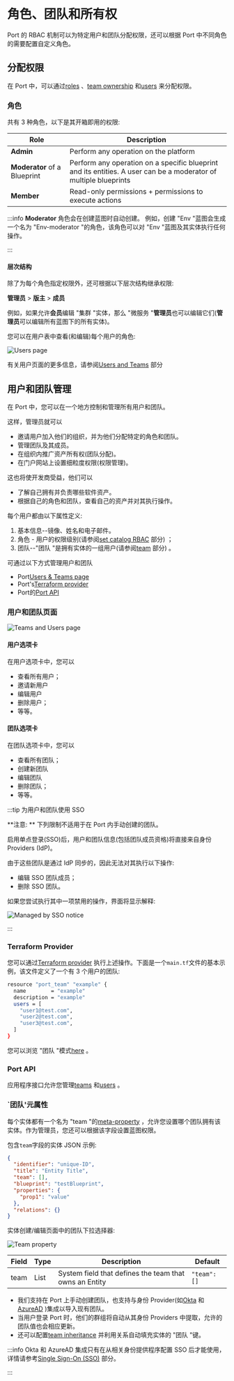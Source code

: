# 角色、团队和所有权

Port 的 RBAC 机制可以为特定用户和团队分配权限，还可以根据 Port 中不同角色的需要配置自定义角色。

## 分配权限

在 Port 中，可以通过[roles](#roles) 、[team ownership](../../build-your-software-catalog/set-catalog-rbac/examples.md#team-ownership-examples) 和[users](../../build-your-software-catalog/set-catalog-rbac/examples.md#user-examples) 来分配权限。

### 角色

共有 3 种角色，以下是其开箱即用的权限: 


| Role                         | Description                                                                                                      |
| ---------------------------- | ---------------------------------------------------------------------------------------------------------------- |
| **Admin**                    | Perform any operation on the platform                                                                            |
| **Moderator** of a Blueprint | Perform any operation on a specific blueprint and its entities. A user can be a moderator of multiple blueprints |
| **Member**                   | Read-only permissions + permissions to execute actions                                                           |


:::info **Moderator** 角色会在创建蓝图时自动创建。 例如，创建 "Env "蓝图会生成一个名为 "Env-moderator "的角色，该角色可以对 "Env "蓝图及其实体执行任何操作。

:::

#### 层次结构

除了为每个角色指定权限外，还可根据以下层次结构继承权限: 

**管理员** > **版主** > **成员**

例如，如果允许**会员**编辑 "集群 "实体，那么 "微服务 "**管理员**也可以编辑它们(**管理员**可以编辑所有蓝图下的所有实体)。

您可以在用户表中查看(和编辑)每个用户的角色: 

![Users page](../../../static/img/software-catalog/role-based-access-control/permissions/usersPageRolesHightlight.png)

有关用户页面的更多信息，请参阅[Users and Teams](#users-and-teams-management) 部分

## 用户和团队管理

在 Port 中，您可以在一个地方控制和管理所有用户和团队。

这样，管理员就可以

* 邀请用户加入他们的组织，并为他们分配特定的角色和团队。
* 管理团队及其成员。
* 在组织内推广资产所有权(团队分配)。
* 在门户网站上设置细粒度权限(权限管理)。

这也将使开发商受益，他们可以

* 了解自己拥有并负责哪些软件资产。
* 根据自己的角色和团队，查看自己的资产并对其执行操作。

每个用户都由以下属性定义: 

1. 基本信息--镜像、姓名和电子邮件。
2. 角色 - 用户的权限级别(请参阅[set catalog RBAC](../../build-your-software-catalog/set-catalog-rbac/set-catalog-rbac.md) 部分) ；
3. 团队--"团队 "是拥有实体的一组用户(请参阅[team](#team-meta-property) 部分) 。

可通过以下方式管理用户和团队

* Port[Users & Teams page](#users--teams-page)
* Port's[Terraform provider](#terraform-provider)
* Port的[Port API](#port-api)

### 用户和团队页面

![Teams and Users page](../../../static/img/software-catalog/role-based-access-control/users-and-teams/usersAndTeams.png)

#### 用户选项卡

在用户选项卡中，您可以

* 查看所有用户；
* 邀请新用户
* 编辑用户
* 删除用户；
* 等等。

#### 团队选项卡

在团队选项卡中，您可以

* 查看所有团队；
* 创建新团队
* 编辑团队
* 删除团队；
* 等等。

:::tip  为用户和团队使用 SSO

**注意: ** 下列限制不适用于在 Port 内手动创建的团队。

启用单点登录(SSO)后，用户和团队信息(包括团队成员资格)将直接来自身份 Providers (IdP)。

由于这些团队是通过 IdP 同步的，因此无法对其执行以下操作: 

* 编辑 SSO 团队成员；
* 删除 SSO 团队。

如果您尝试执行其中一项禁用的操作，界面将显示解释: 

![Managed by SSO notice](../../../static/img/software-catalog/role-based-access-control/users-and-teams/createTeamNoticeWithSSO.png)

:::

### Terraform Provider

您可以通过[Terraform provider](https://registry.terraform.io/providers/port-labs/port-labs/latest) 执行上述操作。下面是一个`main.tf`文件的基本示例，该文件定义了一个有 3 个用户的团队: 

```bash showLineNumbers
resource "port_team" "example" {
  name        = "example"
  description = "example"
  users = [
    "user1@test.com",
    "user2@test.com",
    "user3@test.com",
  ]
}
```

您可以浏览 "团队 "模式[here](https://registry.terraform.io/providers/port-labs/port-labs/latest/docs/resources/port_team) 。

### Port API

应用程序接口允许您管理[teams](https://api.getport.io/static/index.html#/Teams) 和[users](https://api.getport.io/static/index.html#/Users) 。

### `团队'元属性

每个实体都有一个名为 "team "的[meta-property](../../build-your-software-catalog/define-your-data-model/setup-blueprint/properties/meta-properties.md) ，允许您设置哪个团队拥有该实体。作为管理员，您还可以根据该字段设置蓝图权限。

包含`team`字段的实体 JSON 示例: 

```json showLineNumbers
{
  "identifier": "unique-ID",
  "title": "Entity Title",
  "team": [],
  "blueprint": "testBlueprint",
  "properties": {
    "prop1": "value"
  },
  "relations": {}
}
```

实体创建/编辑页面中的团队下拉选择器: 

![Team property](../../../static/img/software-catalog/role-based-access-control/users-and-teams/teamPropertyMarkedInUIForm.png)


| Field | Type | Description                                            | Default      |
| ----- | ---- | ------------------------------------------------------ | ------------ |
| team  | List | System field that defines the team that owns an Entity | `"team": []` |


* 我们支持在 Port 上手动创建团队，也支持与身份 Provider(如[Okta](../sso-providers/okta.md) 和[AzureAD](../sso-providers/azure-ad.md) )集成以导入现有团队。
* 当用户登录 Port 时，他们的群组将自动从其身份 Providers 中提取，允许的团队值也会相应更新。
* 还可以配置[team inheritance](../../build-your-software-catalog/set-catalog-rbac/examples.md#team-inheritance) 并利用关系自动填充实体的 "团队 "键。

:::info Okta 和 AzureAD 集成只有在从相关身份提供程序配置 SSO 后才能使用，详情请参考[Single Sign-On (SSO)](../sso-providers/) 部分。

:::